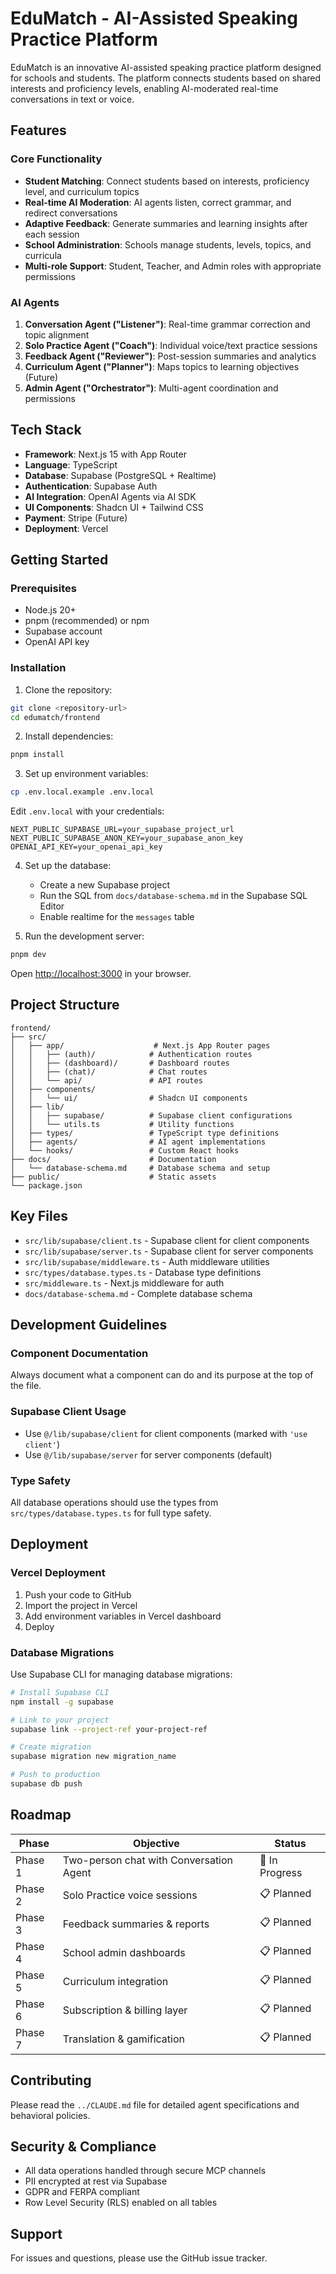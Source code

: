 # EduMatch - AI-Assisted Speaking Practice Platform

EduMatch is an innovative AI-assisted speaking practice platform designed for schools and students. The platform connects students based on shared interests and proficiency levels, enabling AI-moderated real-time conversations in text or voice.

## Features

### Core Functionality
- **Student Matching**: Connect students based on interests, proficiency level, and curriculum topics
- **Real-time AI Moderation**: AI agents listen, correct grammar, and redirect conversations
- **Adaptive Feedback**: Generate summaries and learning insights after each session
- **School Administration**: Schools manage students, levels, topics, and curricula
- **Multi-role Support**: Student, Teacher, and Admin roles with appropriate permissions

### AI Agents
1. **Conversation Agent ("Listener")**: Real-time grammar correction and topic alignment
2. **Solo Practice Agent ("Coach")**: Individual voice/text practice sessions
3. **Feedback Agent ("Reviewer")**: Post-session summaries and analytics
4. **Curriculum Agent ("Planner")**: Maps topics to learning objectives (Future)
5. **Admin Agent ("Orchestrator")**: Multi-agent coordination and permissions

## Tech Stack

- **Framework**: Next.js 15 with App Router
- **Language**: TypeScript
- **Database**: Supabase (PostgreSQL + Realtime)
- **Authentication**: Supabase Auth
- **AI Integration**: OpenAI Agents via AI SDK
- **UI Components**: Shadcn UI + Tailwind CSS
- **Payment**: Stripe (Future)
- **Deployment**: Vercel

## Getting Started

### Prerequisites

- Node.js 20+
- pnpm (recommended) or npm
- Supabase account
- OpenAI API key

### Installation

1. Clone the repository:
```bash
git clone <repository-url>
cd edumatch/frontend
```

2. Install dependencies:
```bash
pnpm install
```

3. Set up environment variables:
```bash
cp .env.local.example .env.local
```

Edit `.env.local` with your credentials:
```env
NEXT_PUBLIC_SUPABASE_URL=your_supabase_project_url
NEXT_PUBLIC_SUPABASE_ANON_KEY=your_supabase_anon_key
OPENAI_API_KEY=your_openai_api_key
```

4. Set up the database:
   - Create a new Supabase project
   - Run the SQL from `docs/database-schema.md` in the Supabase SQL Editor
   - Enable realtime for the `messages` table

5. Run the development server:
```bash
pnpm dev
```

Open [http://localhost:3000](http://localhost:3000) in your browser.

## Project Structure

```
frontend/
├── src/
│   ├── app/                    # Next.js App Router pages
│   │   ├── (auth)/            # Authentication routes
│   │   ├── (dashboard)/       # Dashboard routes
│   │   ├── (chat)/            # Chat routes
│   │   └── api/               # API routes
│   ├── components/
│   │   └── ui/                # Shadcn UI components
│   ├── lib/
│   │   ├── supabase/          # Supabase client configurations
│   │   └── utils.ts           # Utility functions
│   ├── types/                 # TypeScript type definitions
│   ├── agents/                # AI agent implementations
│   └── hooks/                 # Custom React hooks
├── docs/                      # Documentation
│   └── database-schema.md     # Database schema and setup
├── public/                    # Static assets
└── package.json
```

## Key Files

- `src/lib/supabase/client.ts` - Supabase client for client components
- `src/lib/supabase/server.ts` - Supabase client for server components
- `src/lib/supabase/middleware.ts` - Auth middleware utilities
- `src/types/database.types.ts` - Database type definitions
- `src/middleware.ts` - Next.js middleware for auth
- `docs/database-schema.md` - Complete database schema

## Development Guidelines

### Component Documentation
Always document what a component can do and its purpose at the top of the file.

### Supabase Client Usage
- Use `@/lib/supabase/client` for client components (marked with `'use client'`)
- Use `@/lib/supabase/server` for server components (default)

### Type Safety
All database operations should use the types from `src/types/database.types.ts` for full type safety.

## Deployment

### Vercel Deployment

1. Push your code to GitHub
2. Import the project in Vercel
3. Add environment variables in Vercel dashboard
4. Deploy

### Database Migrations

Use Supabase CLI for managing database migrations:

```bash
# Install Supabase CLI
npm install -g supabase

# Link to your project
supabase link --project-ref your-project-ref

# Create migration
supabase migration new migration_name

# Push to production
supabase db push
```

## Roadmap

| Phase | Objective | Status |
|-------|-----------|--------|
| Phase 1 | Two-person chat with Conversation Agent | 🚧 In Progress |
| Phase 2 | Solo Practice voice sessions | 📋 Planned |
| Phase 3 | Feedback summaries & reports | 📋 Planned |
| Phase 4 | School admin dashboards | 📋 Planned |
| Phase 5 | Curriculum integration | 📋 Planned |
| Phase 6 | Subscription & billing layer | 📋 Planned |
| Phase 7 | Translation & gamification | 📋 Planned |

## Contributing

Please read the `../CLAUDE.md` file for detailed agent specifications and behavioral policies.

## Security & Compliance

- All data operations handled through secure MCP channels
- PII encrypted at rest via Supabase
- GDPR and FERPA compliant
- Row Level Security (RLS) enabled on all tables

## Support

For issues and questions, please use the GitHub issue tracker.
